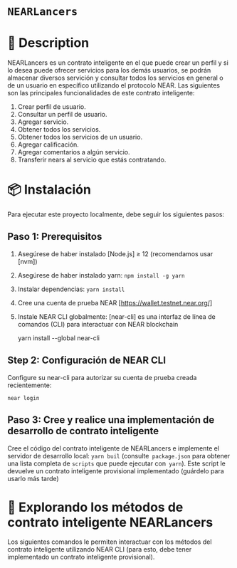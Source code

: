 # `NEARLancers`

📄 Description
==================

NEARLancers es un contrato inteligente en el que puede crear un perfil y si lo desea puede ofrecer servicios para los demás usuarios, se podrán almacenar diversos servición y consultar todos los servicios en general o de un usuario en específico utilizando el protocolo NEAR. Las siguientes son las principales funcionalidades de este contrato inteligente:

1. Crear perfil de usuario.
2. Consultar un perfil de usuario.
2. Agregar servicio.
3. Obtener todos los servicios.
4. Obtener todos los servicios de un usuario. 
5. Agregar calificación.
6. Agregar comentarios a algún servicio.
7. Transferir nears al servicio que estás contratando.

📦 Instalación
================

Para ejecutar este proyecto localmente, debe seguir los siguientes pasos:

Paso 1: Prerequisitos
------------------------------

1. Asegúrese de haber instalado [Node.js] ≥ 12 (recomendamos usar [nvm])
2. Asegúrese de haber instalado yarn: `npm install -g yarn`
3. Instalar dependencias: `yarn install`
4. Cree una cuenta de prueba NEAR [https://wallet.testnet.near.org/]
5. Instale NEAR CLI globalmente: [near-cli] es una interfaz de línea de comandos (CLI) para interactuar con NEAR blockchain

    yarn install --global near-cli

Step 2: Configuración de NEAR CLI
-------------------------------

Configure su near-cli para autorizar su cuenta de prueba creada recientemente:

    near login

Paso 3: Cree y realice una implementación de desarrollo de contrato inteligente
--------------------------------

Cree el código del contrato inteligente de NEARLancers e implemente el servidor de desarrollo local: `yarn buil` (consulte` package.json` para obtener una lista completa de `scripts` que puede ejecutar con` yarn`). Este script le devuelve un contrato inteligente provisional implementado (guárdelo para usarlo más tarde)

📑 Explorando los métodos de contrato inteligente NEARLancers
==================

Los siguientes comandos le permiten interactuar con los métodos del contrato inteligente utilizando NEAR CLI (para esto, debe tener implementado un contrato inteligente provisional).